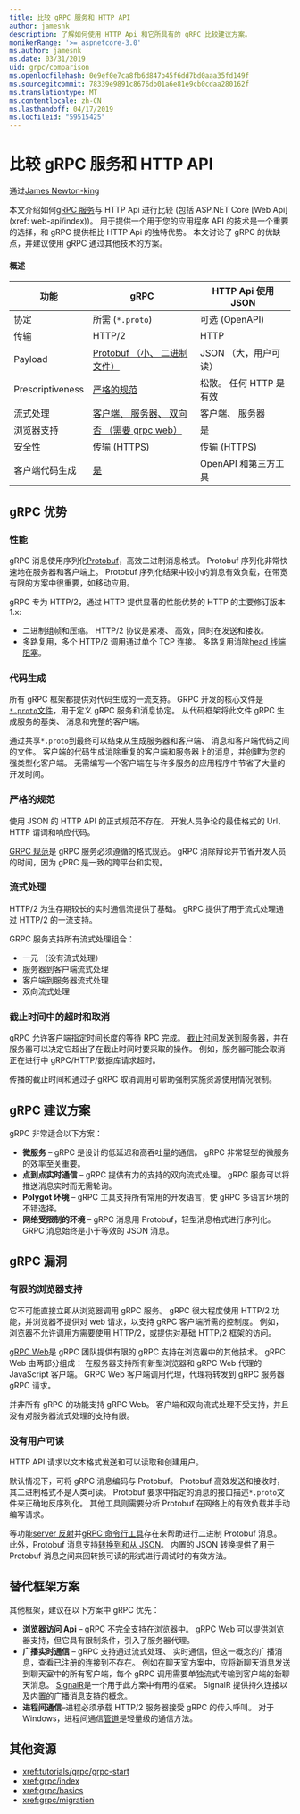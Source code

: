 ```yaml
---
title: 比较 gRPC 服务和 HTTP API
author: jamesnk
description: 了解如何使用 HTTP Api 和它所具有的 gRPC 比较建议方案。
monikerRange: '>= aspnetcore-3.0'
ms.author: jamesnk
ms.date: 03/31/2019
uid: grpc/comparison
ms.openlocfilehash: 0e9ef0e7ca8fb6d847b45f6dd7bd0aaa35fd149f
ms.sourcegitcommit: 78339e9891c8676db01a6e81e9cb0cdaa280162f
ms.translationtype: MT
ms.contentlocale: zh-CN
ms.lasthandoff: 04/17/2019
ms.locfileid: "59515425"
---
```

# <a name="comparing-grpc-services-with-http-apis"></a>比较 gRPC 服务和 HTTP API

通过[James Newton-king](https://twitter.com/jamesnk)

本文介绍如何[gRPC 服务](https://grpc.io/docs/guides/)与 HTTP Api 进行比较 (包括 ASP.NET Core [Web Api](xref: web-api/index))。 用于提供一个用于您的应用程序 API 的技术是一个重要的选择，和 gRPC 提供相比 HTTP Api 的独特优势。 本文讨论了 gRPC 的优缺点，并建议使用 gRPC 通过其他技术的方案。

#### <a name="overview"></a>概述

|    功能             |    gRPC                                                 |    HTTP Api 使用 JSON                       |
|------------------------|---------------------------------------------------------|----------------------------------------------|
|    协定            |    所需 (`*.proto`)                                 |    可选 (OpenAPI)                        |
|    传输           |    HTTP/2                                               |    HTTP                                      |
|    Payload             |    [Protobuf （小、 二进制文件）](#performance)             |    JSON （大，用户可读）              |
|    Prescriptiveness    |    [严格的规范](#strict-specification)        |    松散。 任何 HTTP 是有效                  |
|    流式处理           |    [客户端、 服务器、 双向](#streaming)         |    客户端、 服务器                            |
|    浏览器支持     |    [否 （需要 grpc web）](#limited-browser-support)   |    是                                       |
|    安全性            |    传输 (HTTPS)                                    |    传输 (HTTPS)                         |
|    客户端代码生成     |    [是](#code-generation)                              |    OpenAPI 和第三方工具             |

## <a name="grpc-strengths"></a>gRPC 优势

### <a name="performance"></a>性能

gRPC 消息使用序列化[Protobuf](https://developers.google.com/protocol-buffers/docs/overview)，高效二进制消息格式。 Protobuf 序列化非常快速地在服务器和客户端上。 Protobuf 序列化结果中较小的消息有效负载，在带宽有限的方案中很重要，如移动应用。

gRPC 专为 HTTP/2，通过 HTTP 提供显著的性能优势的 HTTP 的主要修订版本 1.x:

* 二进制组帧和压缩。 HTTP/2 协议是紧凑、 高效，同时在发送和接收。
* 多路复用，多个 HTTP/2 调用通过单个 TCP 连接。 多路复用消除[head 线端阻塞](https://en.wikipedia.org/wiki/Head-of-line_blocking)。

### <a name="code-generation"></a>代码生成

所有 gRPC 框架都提供对代码生成的一流支持。 GRPC 开发的核心文件是[`*.proto`文件](https://developers.google.com/protocol-buffers/docs/proto3)，用于定义 gRPC 服务和消息协定。 从代码框架将此文件 gRPC 生成服务的基类、 消息和完整的客户端。

通过共享`*.proto`到最终可以结束从生成服务器和客户端、 消息和客户端代码之间的文件。 客户端的代码生成消除重复的客户端和服务器上的消息，并创建为您的强类型化客户端。 无需编写一个客户端在与许多服务的应用程序中节省了大量的开发时间。

### <a name="strict-specification"></a>严格的规范

使用 JSON 的 HTTP API 的正式规范不存在。 开发人员争论的最佳格式的 Url、 HTTP 谓词和响应代码。

[GRPC 规范](https://github.com/grpc/grpc/blob/master/doc/PROTOCOL-HTTP2.md)是 gRPC 服务必须遵循的格式规范。 gRPC 消除辩论并节省开发人员的时间，因为 gPRC 是一致的跨平台和实现。

### <a name="streaming"></a>流式处理

HTTP/2 为生存期较长的实时通信流提供了基础。 gRPC 提供了用于流式处理通过 HTTP/2 的一流支持。

GRPC 服务支持所有流式处理组合：

* 一元 （没有流式处理）
* 服务器到客户端流式处理
* 客户端到服务器流式处理
* 双向流式处理

### <a name="deadlinetimeouts-and-cancellation"></a>截止时间中的超时和取消

gRPC 允许客户端指定时间长度的等待 RPC 完成。 [截止时间](https://grpc.io/blog/deadlines)发送到服务器，并在服务器可以决定它超出了在截止时间时要采取的操作。 例如，服务器可能会取消正在进行中 gRPC/HTTP/数据库请求超时。

传播的截止时间和通过子 gRPC 取消调用可帮助强制实施资源使用情况限制。

## <a name="grpc-recommended-scenarios"></a>gRPC 建议方案

gRPC 非常适合以下方案：

* **微服务** &ndash; gRPC 是设计的低延迟和高吞吐量的通信。 gRPC 非常轻型的微服务的效率至关重要。
* **点到点实时通信** &ndash; gRPC 提供有力的支持的双向流式处理。 gRPC 服务可以将推送消息实时而无需轮询。
* **Polygot 环境** &ndash; gRPC 工具支持所有常用的开发语言，使 gRPC 多语言环境的不错选择。
* **网络受限制的环境** &ndash; gRPC 消息用 Protobuf，轻型消息格式进行序列化。 GRPC 消息始终是小于等效的 JSON 消息。

## <a name="grpc-weaknesses"></a>gRPC 漏洞

### <a name="limited-browser-support"></a>有限的浏览器支持

它不可能直接立即从浏览器调用 gRPC 服务。 gRPC 很大程度使用 HTTP/2 功能，并浏览器不提供对 web 请求，以支持 gRPC 客户端所需的控制度。 例如，浏览器不允许调用方需要使用 HTTP/2，或提供对基础 HTTP/2 框架的访问。

[gRPC Web](https://grpc.io/docs/tutorials/basic/web.html)是 gRPC 团队提供有限的 gRPC 支持在浏览器中的其他技术。 gRPC Web 由两部分组成： 在服务器支持所有新型浏览器和 gRPC Web 代理的 JavaScript 客户端。 GRPC Web 客户端调用代理，代理将转发到 gRPC 服务器 gRPC 请求。

并非所有 gRPC 的功能支持 gRPC Web。 客户端和双向流式处理不受支持，并且没有对服务器流式处理的支持有限。

### <a name="not-human-readable"></a>没有用户可读

HTTP API 请求以文本格式发送和可以读取和创建用户。

默认情况下，可将 gRPC 消息编码与 Protobuf。 Protobuf 高效发送和接收时，其二进制格式不是人类可读。 Protobuf 要求中指定的消息的接口描述`*.proto`文件来正确地反序列化。 其他工具则需要分析 Protobuf 在网络上的有效负载并手动编写请求。

等功能[server 反射](https://github.com/grpc/grpc/blob/master/doc/server-reflection.md)并[gRPC 命令行工具](https://github.com/grpc/grpc/blob/master/doc/command_line_tool.md)存在来帮助进行二进制 Protobuf 消息。 此外，Protobuf 消息支持[转换到和从 JSON](https://developers.google.com/protocol-buffers/docs/proto3#json)。 内置的 JSON 转换提供了用于 Protobuf 消息之间来回转换可读的形式进行调试时的有效方法。

## <a name="alternative-framework-scenarios"></a>替代框架方案

其他框架，建议在以下方案中 gRPC 优先：

* **浏览器访问 Api** &ndash; gRPC 不完全支持在浏览器中。 gRPC Web 可以提供浏览器支持，但它具有限制条件，引入了服务器代理。
* **广播实时通信** &ndash; gRPC 支持通过流式处理、 实时通信，但这一概念的广播消息，查看已注册的连接到不存在。 例如在聊天室方案中，应将新聊天消息发送到聊天室中的所有客户端，每个 gRPC 调用需要单独流式传输到客户端的新聊天消息。 [SignalR](xref:signalr/introduction)是一个用于此方案中有用的框架。 SignalR 提供持久连接以及内置的广播消息支持的概念。
* **进程间通信**&ndash;进程必须承载 HTTP/2 服务器接受 gRPC 的传入呼叫。 对于 Windows，进程间通信[管道](/dotnet/standard/io/pipe-operations)是轻量级的通信方法。

## <a name="additional-resources"></a>其他资源

* <xref:tutorials/grpc/grpc-start>
* <xref:grpc/index>
* <xref:grpc/basics>
* <xref:grpc/migration>
